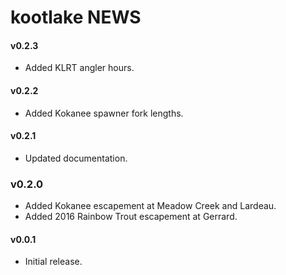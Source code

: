 # kootlake NEWS

#### v0.2.3

- Added KLRT angler hours.

#### v0.2.2

- Added Kokanee spawner fork lengths.

#### v0.2.1

- Updated documentation.

### v0.2.0

- Added Kokanee escapement at Meadow Creek and Lardeau.
- Added 2016 Rainbow Trout escapement at Gerrard.

#### v0.0.1

- Initial release.
